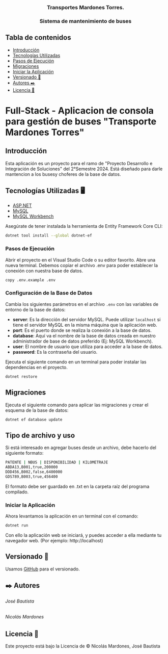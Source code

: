 <!-- PROYECTO -->
<br />
<div align="center">
  <h3 align="center">Transportes Mardones Torres.</h3>
  <h3 align="center">Sistema de mantenimiento de buses</h3>
</div>

## Tabla de contenidos
- [Introducción](#introducción)
- [Tecnologías Utilizadas](#tecnologías-utilizadas)
- [Pasos de Ejecución](#pasos-de-ejecución)
- [Migraciones](#migraciones)
- [Iniciar la Aplicación](#iniciar-la-aplicación)
- [Versionado 📌](#versionado)
- [Autores ✒️](#autores)
- [Licencia 📄](#licencia)



# Full-Stack - Aplicacion de consola para gestión de buses "Transporte Mardones Torres"

## Introducción

Esta aplicación es un proyecto para el ramo de "Proyecto Desarrollo e Integración de Soluciones" del 2°Semestre 2024. 
Está diseñado para darle mantencion a los busesy choferes de la base de datos. 

## Tecnologías Utilizadas 🖥️
- [ASP.NET](https://dotnet.microsoft.com/en-us/)
- [MySQL](https://www.mysql.com)
- [MySQL Workbench](https://dev.mysql.com/downloads/installer/)

Asegúrate de tener instalada la herramienta de Entity Framework Core CLI:
```bash
dotnet tool install --global dotnet-ef
```

### Pasos de Ejecución

Abrir el proyecto en el Visual Studio Code o su editor favorito. Abre una nueva terminal.
Debemos copiar el archivo .env para poder establecer la conexión con nuestra base de datos.
```bash
copy .env.example .env
```

### Configuración de la Base de Datos

Cambia los siguientes parámetros en el archivo `.env` con las variables de entorno de la base de datos:

- **server**: Es la dirección del servidor MySQL. Puede utilizar `localhost` si tiene el servidor MySQL en la misma máquina que la aplicación web.
- **port**: Es el puerto donde se realiza la conexión a la base de datos.
- **database**: Aquí va el nombre de la base de datos creada en nuestro administrador de base de datos preferido (Ej: MySQL Workbench).
- **user**: El nombre de usuario que utiliza para acceder a la base de datos.
- **password**: Es la contraseña del usuario.



Ejecuta el siguiente comando en un terminal para poder instalar las dependencias en el proyecto.
```bash
dotnet restore
```

## Migraciones
Ejecuta el siguiente comando para aplicar las migraciones y crear el esquema de la base de datos:
```bash
dotnet ef database update
```

## Tipo de archivo y uso

Si está interesado en agregar buses desde un archivo, debe hacerlo del siguiente formato:

```bash
PATENTE | NBUS | DISPONIBILIDAD | KILOMETRAJE
ABDA13,B001,true,200000
DDD456,B002,false,6400000
GDS789,B003,true,456400

```

El formato debe ser guardado en .txt en la carpeta raíz del programa compilado.

### Iniciar la Aplicación

Ahora levantamos la aplicación en un terminal con el comando:
```bash
dotnet run
```

Con ello la aplicación web se iniciará, y puedes acceder a ella mediante tu navegador web. (Por ejemplo: http://localhost)


## Versionado 📌 

Usamos [GitHub](https://github.com/Jose-LocoPepe/TMT-mantencion) para el versionado.

## ✒️ Autores 

###### José Bautista

###### Nicolás Mardones


## Licencia 📄 

Este proyecto está bajo la Licencia de &copy; Nicolás Mardones, José Bautista